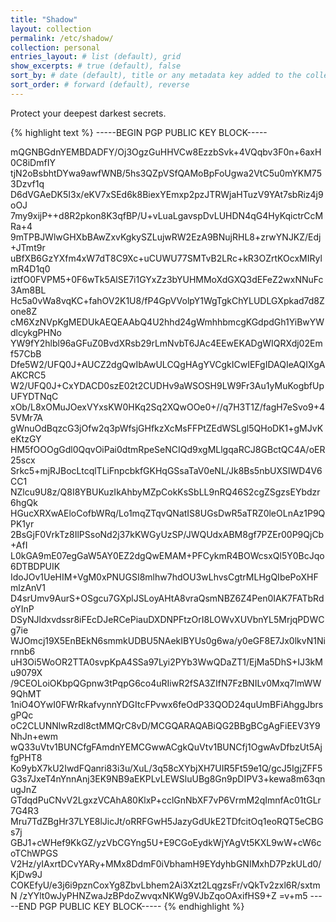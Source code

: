 ```yaml
---
title: "Shadow"
layout: collection
permalink: /etc/shadow/
collection: personal
entries_layout: # list (default), grid
show_excerpts: # true (default), false
sort_by: # date (default), title or any metadata key added to the collection's documents
sort_order: # forward (default), reverse
---
```

Protect your deepest darkest secrets.

{% highlight text %}
-----BEGIN PGP PUBLIC KEY BLOCK-----

mQGNBGdnYEMBDADFY/Oj3OgzGuHHVCw8EzzbSvk+4VQqbv3F0n+6axH0C8iDmfIY
tjN2oBsbhtDYwa9awfWNB/5hs3QZpVSfQAMoBpFoUgwa2VtC5u0mYKM753Dzvf1q
D6dVGAeDK5I3x/eKV7xSEd6k8BiexYEmxp2pzJTRWjaHTuzV9YAt7sbRiz4j9oOJ
7my9xijP++d8R2pkon8K3qfBP/U+vLuaLgavspDvLUHDN4qG4HyKqictrCcMRa+4
9mTPBJWlwGHXbBAwZxvKgkySZLujwRW2EzA9BNujRHL8+zrwYNJKZ/Edj+JTmt9r
uBfXB6GzYXfm4xW7dT8C9Xc+uCUWU77SMTvB2LRc+kR3OZrtKOcxMIRylmR4D1q0
iztfO0FVPM5+0F6wTk5AlSE7i1GYxZz3bYUHMMoXdGXQ3dEFeZ2wxNNuFc3Am8BL
Hc5a0vWa8vqKC+fahOV2K1U8/fP4GpVVolpY1WgTgkChYLUDLGXpkad7d8Zone8Z
cM6XzNVpKgMEDUkAEQEAAbQ4U2hhd24gWmhhbmcgKGdpdGh1YiBwYWdlcykgPHNo
YW9fY2hlbl96aGFuZ0BvdXRsb29rLmNvbT6JAc4EEwEKADgWIQRXdj02Emf57CbB
Dfe5W2/UFQ0J+AUCZ2dgQwIbAwULCQgHAgYVCgkICwIEFgIDAQIeAQIXgAAKCRC5
W2/UFQ0J+CxYDACD0szE02t2CUDHv9aWSOSH9LW9Fr3Au1yMuKogbfUpUFYDTNqC
xOb/L8xOMuJOexVYxsKW0HKq2Sq2XQwOOe0+//q7H3T1Z/fagH7eSvo9+45VMr7A
gWnuOdBqzcG3jOfw2q3pWfsjGHfkzXcMsFFPtZEdWSLgl5QHoDK1+gMJvKeKtzGY
HM5fOOOgGdl0QqvOiPai0dtmRpeSeNCIQd9xgMLlgqaRCJ8GBctQC4A/oER25scx
Srkc5+mjRJBocLtcqlTLiFnpcbkfGKHqGSsaTaV0eNL/Jk8Bs5nbUXSIWD4V6CC1
NZlcu9U8z/Q8I8YBUKuzIkAhbyMZpCokKsSbLL9nRQ46S2cgZSgzsEYbdzr6hgQk
HGucXRXwAEloCofbWRq/Lo1mqZTqvQNatIS8UGsDwR5aTRZ0leOLnAz1P9QPK1yr
2BsGjF0VrkTz8IlPSsoNd2j37kKWGyUzSP/JWQUdxABM8gf7PZEr00P9QjCb+AfI
L0kGA9mE07egGaW5AY0EZ2dgQwEMAM+PFCykmR4BOWcsxQl5Y0BcJqo6DTBDPUIK
IdoJOv1UeHIM+VgM0xPNUGSI8mlhw7hdOU3wLhvsCgtrMLHgQIbePoXHFmlzAnV1
D4srUmv9AurS+OSgcu7GXplJSLoyAHtA8vraQsmNBZ6Z4Pen0IAK7FATbRdoYInP
DSyNJldxvdssr8iFEcDJeRCePiauDXDNPFtzOrI8LOWvXUVbnYL5MrjqPDWCg7ie
WJOmcj19X5EnBEkN6smmkUDBU5NAekIBYUs0g6wa/y0eGF8E7Jx0lkvN1Nirnnb6
uH3Oi5WoOR2TTA0svpKpA4SSa97Lyi2PYb3WwQDaZT1/EjMa5DhS+IJ3kMu9079X
/9CEOLoiOKbpQGpnw3tPqpG6co4uRIiwR2fSA3ZIfN7FzBNILv0Mxq7lmWW9QhMT
1niO4OYwI0FWrRkafvynnYDGItcFPvwx6feOdP33QOD24quUmBFiAhggJbrsgPQc
oC2CLUNNlwRzdl8ctMMQrC8vD/MCGQARAQABiQG2BBgBCgAgFiEEV3Y9NhJn+ewm
wQ33uVtv1BUNCfgFAmdnYEMCGwwACgkQuVtv1BUNCfj1OgwAvDfbzUt5AjfgPHT8
Ko9ybX7kU2IwdFQanri83i3u/XuL/3q58cXYbjXH7UIR5Ft59e1Q/gcJ5IgjZFF5
G3s7JxeT4nYnnAnj3EK9NB9aEKPLvLEWSluUBg8Gn9pDIPV3+kewa8m63qnugJnZ
GTdqdPuCNvV2LgxzVCAhA80KlxP+cclGnNbXF7vP6VrmM2qImnfAc01tGLr7G4R3
Mru7TdZBgHr37LYE8lJicJt/oRRFGwH5JazyGdUkE2TDfcitOq1eoRQT5eCBGs7j
GBJ1+cWHef9KkGZ/yzVbCGYng5U+E9CGoEydkWjYAgVt5KXL9wW+cW6coTChWPGS
V2Hz/yIAxrtDCvYARy+MMx8DdmF0iVbhamH9EYdyhbGNIMxhD7PzkULd0/KjDw9J
COKEfyU/e3j6i9pznCoxYg8ZbvLbhem2Ai3Xzt2LqgzsFr/vQkTv2zxl6R/sxtmN
/zYYlt0wJyPHNZwaJzBPdoZwvqxNKWg9VJbZqoOAxifHS9+Z
=v+m5
-----END PGP PUBLIC KEY BLOCK-----
{% endhighlight %}
